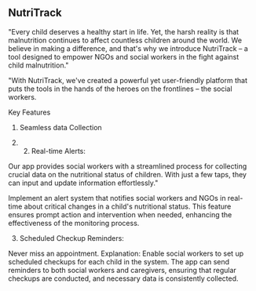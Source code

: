 ## NutriTrack
"Every child deserves a healthy start in life. Yet, the harsh reality is that malnutrition continues to affect countless children around the world. We believe in making a difference, and that's why we introduce NutriTrack – a tool designed to empower NGOs and social workers in the fight against child malnutrition."

"With NutriTrack, we've created a powerful yet user-friendly platform that puts the tools in the hands of the heroes on the frontlines – the social workers.


Key Features

1. Seamless data Collection 

2. 2. Real-time Alerts:

Our app provides social workers with a streamlined process for collecting crucial data on the nutritional status of children. With just a few taps, they can input and update information effortlessly."

Implement an alert system that notifies social workers and NGOs in real-time about critical changes in a child's nutritional status. This feature ensures prompt action and intervention when needed, enhancing the effectiveness of the monitoring process.

3. Scheduled Checkup Reminders:

Never miss an appointment.
Explanation: Enable social workers to set up scheduled checkups for each child in the system. The app can send reminders to both social workers and caregivers, ensuring that regular checkups are conducted, and necessary data is consistently collected.
